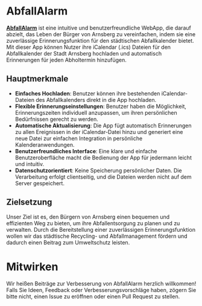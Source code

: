 # AbfallAlarm
[**AbfallAlarm**](https://pxammaxp.github.io/AbfallAlarm/) ist eine intuitive und benutzerfreundliche WebApp, die darauf abzielt, das Leben der Bürger von Arnsberg zu vereinfachen, indem sie eine zuverlässige Erinnerungsfunktion für den städtischen Abfallkalender bietet. Mit dieser App können Nutzer ihre iCalendar (.ics) Dateien für den Abfallkalender der Stadt Arnsberg hochladen und automatisch Erinnerungen für jeden Abholtermin hinzufügen.

## Hauptmerkmale
- **Einfaches Hochladen**: Benutzer können ihre bestehenden iCalendar-Dateien des Abfallkalenders direkt in die App hochladen.
- **Flexible Erinnerungseinstellungen**: Benutzer haben die Möglichkeit, Erinnerungszeiten individuell anzupassen, um ihren persönlichen Bedürfnissen gerecht zu werden.
- **Automatische Aktualisierung**: Die App fügt automatisch Erinnerungen zu allen Ereignissen in der iCalendar-Datei hinzu und generiert eine neue Datei zur einfachen Integration in persönliche Kalenderanwendungen.
- **Benutzerfreundliches Interface**: Eine klare und einfache Benutzeroberfläche macht die Bedienung der App für jedermann leicht und intuitiv.
- **Datenschutzorientiert**: Keine Speicherung persönlicher Daten. Die Verarbeitung erfolgt clientseitig, und die Dateien werden nicht auf dem Server gespeichert.

## Zielsetzung
Unser Ziel ist es, den Bürgern von Arnsberg einen bequemen und effizienten Weg zu bieten, um ihre Abfallentsorgung zu planen und zu verwalten. Durch die Bereitstellung einer zuverlässigen Erinnerungsfunktion wollen wir das städtische Recycling- und Abfallmanagement fördern und dadurch einen Beitrag zum Umweltschutz leisten.

# Mitwirken
Wir heißen Beiträge zur Verbesserung von AbfallAlarm herzlich willkommen! Falls Sie Ideen, Feedback oder Verbesserungsvorschläge haben, zögern Sie bitte nicht, einen Issue zu eröffnen oder einen Pull Request zu stellen.
